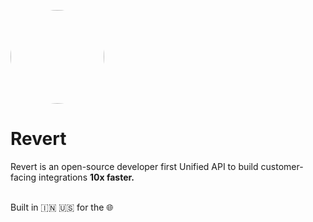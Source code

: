 <p>
<img width="150" style="border-radius:75px;" src="https://res.cloudinary.com/dfcnic8wq/image/upload/v1673932396/Revert/Revert_logo_x5ysgh.png"/>
<h1 ><b>Revert</b></h1>

Revert is an open-source developer first Unified API to build customer-facing integrations <b>10x faster.</b>

<br/>
Built in 🇮🇳 🇺🇸 for the 🌐
